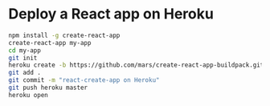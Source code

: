 # Deploy a React app on Heroku

```bash
npm install -g create-react-app 
create-react-app my-app 
cd my-app 
git init 
heroku create -b https://github.com/mars/create-react-app-buildpack.git 
git add . 
git commit -m "react-create-app on Heroku" 
git push heroku master 
heroku open 
```
